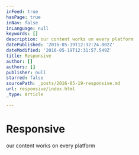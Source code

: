 ```yaml
---
inFeed: true
hasPage: true
inNav: false
inLanguage: null
keywords: []
description: our content works on every platform
datePublished: '2016-05-19T12:32:24.002Z'
dateModified: '2016-05-19T12:31:57.549Z'
title: Responsive
author: []
authors: []
publisher: null
starred: false
sourcePath: _posts/2016-05-19-responsive.md
url: responsive/index.html
_type: Article

---
```

# Responsive

our content works on every platform